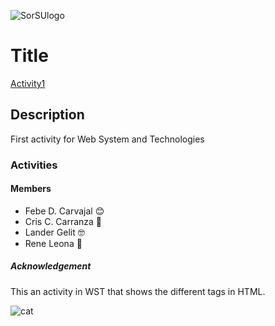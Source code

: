 ![SorSUlogo](https://github.com/febyyy1/Web-Systems-And-Technologies-Act1/assets/100798162/9e53d224-b3c8-4ef4-9e01-e0caccdcd580)
# Title
[Activity1](https://github.com/febyyy1/Web-Systems-And-Technologies-Act1/blob/main/index.html)

## Description
First activity for Web System and Technologies

### Activities

#### Members
- Febe D. Carvajal 	:blush:
- Cris C. Carranza :clown_face:
- Lander Gelit :nerd_face:
- Rene Leona :lion:

##### Acknowledgement
This an activity in WST that shows the different tags in HTML.

![cat](https://www.thesprucepets.com/thmb/17UY4UpiMekV7WpeXDziXsnt7q4=/1646x0/filters:no_upscale():strip_icc()/GettyImages-145577979-d97e955b5d8043fd96747447451f78b7.jpg)

